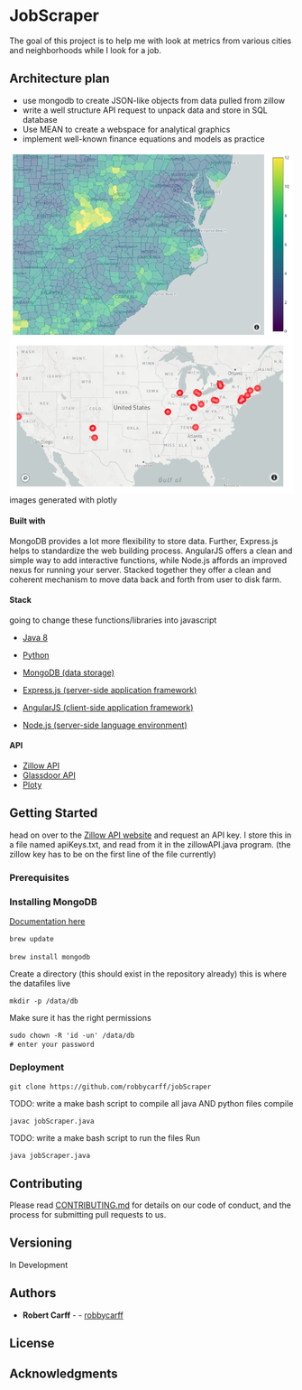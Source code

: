 # JobScraper
The goal of this project is to help me with look at metrics from various cities and neighborhoods while I look for a job.

## Architecture plan

* use mongodb to create JSON-like objects from data pulled from zillow 
* write a well structure API request to unpack data and store in SQL database
* Use MEAN to create a webspace for analytical graphics
* implement well-known finance equations and models as practice 

![Map one](https://github.com/robbycarff/jobScraper/blob/master/images/map1.png)
![Map two](https://github.com/robbycarff/jobScraper/blob/master/images/map2.png)
images generated with plotly

#### Built with
MongoDB provides a lot more flexibility to store data. Further, Express.js helps to standardize the web building process. AngularJS offers a clean and simple way to add interactive functions, while Node.js affords an improved nexus for running your server.
Stacked together they offer a clean and coherent mechanism to move data back and forth from user to disk farm.

#### Stack
going to change these functions/libraries into javascript
* [Java 8](https://www.oracle.com/technetwork/java/javase/overview/java8-2100321.html)
* [Python](https://www.python.org)

* [MongoDB (data storage)](https://treehouse.github.io/installation-guides/mac/mongo-mac.html)
* [Express.js (server-side application framework)](https://treehouse.github.io/installation-guides/mac/mongo-mac.html)
* [AngularJS (client-side application framework)](https://treehouse.github.io/installation-guides/mac/mongo-mac.html)
* [Node.js (server-side language environment)](https://treehouse.github.io/installation-guides/mac/mongo-mac.html)

#### API
* [Zillow API](https://www.zillow.com/howto/api/APIOverview.htm)
* [Glassdoor API](https://www.glassdoor.com/developer/index.htm)
* [Ploty](https://plot.ly/python/maps/)

## Getting Started
 head on over to the [Zillow API website](https://www.zillow.com/howto/api/APIOverview.html) and request an API key. I store this in a file named apiKeys.txt, and read from it in the zillowAPI.java program. (the zillow key has to be on the first line of the file currently)

### Prerequisites

### Installing MongoDB 
[Documentation here](https://treehouse.github.io/installation-guides/mac/mongo-mac.html)
```
brew update

brew install mongodb
```
Create a directory (this should exist in the repository already)
this is where the datafiles live
```
mkdir -p /data/db
```
Make sure it has the right permissions
```
sudo chown -R 'id -un' /data/db
# enter your password
```

### Deployment

```
git clone https://github.com/robbycarff/jobScraper
```

TODO: write a make bash script to compile all java AND python files
compile
```
javac jobScraper.java
```

TODO: write a make bash script to run the files
Run
```
java jobScraper.java
```

## Contributing

Please read [CONTRIBUTING.md]() for details on our code of conduct, and the process for submitting pull requests to us.

## Versioning
In Development

## Authors

* **Robert Carff** - - [robbycarff](https://github.com/robbycarff)

## License
## Acknowledgments

